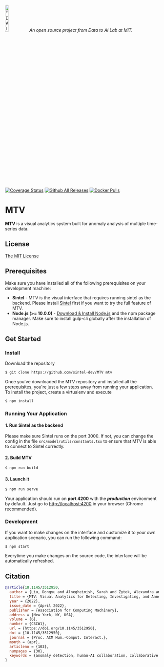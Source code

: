 <p align="left">
<img width=15% src="https://dai.lids.mit.edu/wp-content/uploads/2018/06/Logo_DAI_highres.png" alt=“DAI-Lab” />
<i>An open source project from Data to AI Lab at MIT.</i>
</p>

[![Coverage Status](https://coveralls.io/repos/github/dyuliu/MTV/badge.svg)](https://coveralls.io/github/dyuliu/MTV)
[![Github All Releases](https://img.shields.io/github/downloads/dyuliu/MTV/total)](https://github.com/dyuliu/MTV/releases)
[![Docker Pulls](https://img.shields.io/docker/pulls/dyuliu/mtv)](https://hub.docker.com/r/dyuliu/mtv)

# MTV

**MTV** is a visual analytics system built for anomaly analysis of multiple time-series data.

## License

[The MIT License](https://github.com/HDI-Project/MTV/blob/master/LICENSE)

## Prerequisites

Make sure you have installed all of the following prerequisites on your development machine:

-   **Sintel** - MTV is the visual interface that requires running sintel as the backend. Please install [Sintel](https://github.com/sintel-dev/sintel) first if you want to try the full feature of MTV.
-   **Node.js (>= 10.0.0)** - [Download & Install Node.js](https://nodejs.org/en/download/) and the npm package manager. Make sure to install gulp-cli globally after the installation of Node.js.

## Get Started

### Install

Download the repository

```bash
$ git clone https://github.com/sintel-dev/MTV mtv
```

Once you've downloaded the MTV repository and installed all the prerequisites, you're just a few steps away from running your application. To install the project, create a virtualenv and execute

```bash
$ npm install
```

### Running Your Application

#### 1. Run Sintel as the backend
Please make sure Sintel runs on the port 3000. If not, you can change the config in the file `src/model/utils/constants.tsx` to ensure that MTV is able to connect to Sintel correctly.

#### 2. Build MTV
```bash
$ npm run build
```

#### 3. Launch it
```bash
$ npm run serve
```

Your application should run on **port 4200** with the **_production_** environment by default. Just go to [http://localhost:4200](http://localhost:4200) in your browser (Chrome recommended).

### Development
If you want to make changes on the interface and customize it to your own application scenario, you can run the following command:

```bash
$ npm start
```

Everytime you make changes on the source code, the interface will be automatically refreshed.

## Citation
```bib
@article{10.1145/3512950,
  author = {Liu, Dongyu and Alnegheimish, Sarah and Zytek, Alexandra and Veeramachaneni, Kalyan},
  title = {MTV: Visual Analytics for Detecting, Investigating, and Annotating Anomalies in Multivariate Time Series},
  year = {2022},
  issue_date = {April 2022},
  publisher = {Association for Computing Machinery},
  address = {New York, NY, USA},
  volume = {6},
  number = {CSCW1},
  url = {https://doi.org/10.1145/3512950},
  doi = {10.1145/3512950},
  journal = {Proc. ACM Hum.-Comput. Interact.},
  month = {apr},
  articleno = {103},
  numpages = {30},
  keywords = {anomaly detection, human-AI collaboration, collaborative analysis, visual analytics, time series, annotation}
}
```
